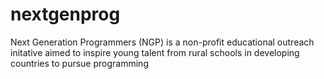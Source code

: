 # nextgenprog
Next Generation Programmers (NGP) is a non-profit educational outreach initative aimed to inspire young talent from rural schools in developing countries to pursue programming

